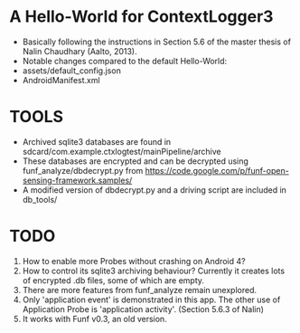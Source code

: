 A Hello-World for ContextLogger3
========

* Basically following the instructions in Section 5.6 of the master thesis of Nalin Chaudhary (Aalto, 2013).
* Notable changes compared to the default Hello-World:
 * assets/default_config.json
 * AndroidManifest.xml


TOOLS
========

* Archived sqlite3 databases are found in sdcard/com.example.ctxlogtest/mainPipeline/archive
* These databases are encrypted and can be decrypted using funf_analyze/dbdecrypt.py from https://code.google.com/p/funf-open-sensing-framework.samples/
* A modified version of dbdecrypt.py and a driving script are included in db_tools/


TODO
========

1. How to enable more Probes without crashing on Android 4?
2. How to control its sqlite3 archiving behaviour?
   Currently it creates lots of encrypted .db files, some of which are empty.
3. There are more features from funf_analyze remain unexplored.
4. Only 'application event' is demonstrated in this app. The other use of Application Probe is 'application activity'. (Section 5.6.3 of Nalin)
5. It works with Funf v0.3, an old version.
